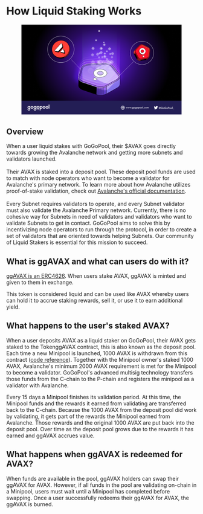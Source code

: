 # How Liquid Staking Works

<figure><img src="../../.gitbook/assets/liquid_staking_illu.png" alt=""><figcaption></figcaption></figure>

## Overview

When a user liquid stakes with GoGoPool, their $AVAX goes directly towards growing the Avalanche network and getting more subnets and validators launched.\
\
Their AVAX is staked into a deposit pool. These deposit pool funds are used to match with node operators who want to become a validator for Avalanche's primary network. To learn more about how Avalanche utilizes proof-of-stake validation, check out [Avalanche's official documentation](https://www.avax.network/proof-of-stake-pos).\
\
Every Subnet requires validators to operate, and every Subnet validator must also validate the Avalanche Primary network. Currently, there is no cohesive way for Subnets in need of validators and validators who want to validate Subnets to get in contact. GoGoPool aims to solve this by incentivizing node operators to run through the protocol, in order to create a set of validators that are oriented towards helping Subnets. Our community of Liquid Stakers is essential for this mission to succeed.

## What is ggAVAX and what can users do with it?

[ggAVAX is an ERC4626](../../gogopooldesign/ggpavax-via-erc-4626.md). When users stake AVAX, ggAVAX is minted and given to them in exchange.&#x20;

This token is considered liquid and can be used like AVAX whereby users can hold it to accrue staking rewards, sell it, or use it to earn additional yield.&#x20;

## What happens to the user's staked AVAX?

When a user deposits AVAX as a liquid staker on GoGoPool, their AVAX gets staked to the TokenggAVAX contract, this is also known as the deposit pool. Each time a new Minipool is launched, 1000 AVAX is withdrawn from this contract ([code reference](https://github.com/multisig-labs/gogopool/blob/main/contracts/contract/tokens/TokenggAVAX.sol#L170)). Together with the Minipool owner's staked 1000 AVAX, Avalanche's minimum 2000 AVAX requirement is met for the Minipool to become a validator. GoGoPool's advanced multisig technology transfers those funds from the C-chain to the P-chain and registers the minipool as a validator with Avalanche.

Every 15 days a Minipool finishes its validation period. At this time, the Minipool funds and the rewards it earned from validating are transferred back to the C-chain. Because the 1000 AVAX  from the deposit pool did work by validating, it gets part of the rewards the Minipool earned from Avalanche. Those rewards and the original 1000 AVAX are put back into the deposit pool. Over time as the deposit pool grows due to the rewards it has earned and ggAVAX accrues value.

## What happens when ggAVAX is redeemed for AVAX?

When funds are available in the pool, ggAVAX holders can swap their ggAVAX for AVAX. However, if all funds in the pool are validating on-chain in a Minipool, users must wait until a Minipool has completed before swapping. Once a user successfully redeems their ggAVAX for AVAX, the ggAVAX is burned.

